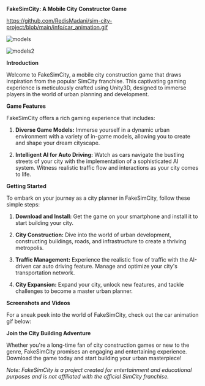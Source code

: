 **FakeSimCity: A Mobile City Constructor Game**

https://github.com/RedisMadani/sim-city-project/blob/main/info/car_animation.gif

![models](https://github.com/RedisMadani/sim-city-project/assets/136177376/77bf59ad-3b8a-4e4a-aa72-cc0b13cf3621)

![models2](https://github.com/RedisMadani/sim-city-project/assets/136177376/a5d37067-0212-4863-a1b5-9834b3da1700)

**Introduction**

Welcome to FakeSimCity, a mobile city construction game that draws inspiration from the popular SimCity franchise. This captivating gaming experience is meticulously crafted using Unity3D, designed to immerse players in the world of urban planning and development.

**Game Features**

FakeSimCity offers a rich gaming experience that includes:

1. **Diverse Game Models:** Immerse yourself in a dynamic urban environment with a variety of in-game models, allowing you to create and shape your dream cityscape.

2. **Intelligent AI for Auto Driving:** Watch as cars navigate the bustling streets of your city with the implementation of a sophisticated AI system. Witness realistic traffic flow and interactions as your city comes to life.

**Getting Started**

To embark on your journey as a city planner in FakeSimCity, follow these simple steps:

1. **Download and Install:** Get the game on your smartphone and install it to start building your city.

2. **City Construction:** Dive into the world of urban development, constructing buildings, roads, and infrastructure to create a thriving metropolis.

3. **Traffic Management:** Experience the realistic flow of traffic with the AI-driven car auto driving feature. Manage and optimize your city's transportation network.

4. **City Expansion:** Expand your city, unlock new features, and tackle challenges to become a master urban planner.

**Screenshots and Videos**

For a sneak peek into the world of FakeSimCity, check out the car animation gif below:

**Join the City Building Adventure**

Whether you're a long-time fan of city construction games or new to the genre, FakeSimCity promises an engaging and entertaining experience. Download the game today and start building your urban masterpiece!

*Note: FakeSimCity is a project created for entertainment and educational purposes and is not affiliated with the official SimCity franchise.*
